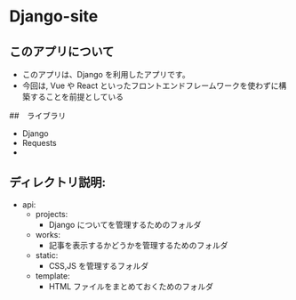 # Django-site 

## このアプリについて
- このアプリは、Django を利用したアプリです。
- 今回は, Vue や React といったフロントエンドフレームワークを使わずに構築することを前提としている

##　ライブラリ
- Django
- Requests
- 

## ディレクトリ説明:
- api:
    - projects:
        - Django についてを管理するためのフォルダ
    - works:
        - 記事を表示するかどうかを管理するためのフォルダ
    - static:
        - CSS,JS を管理するフォルダ
    - template:
        - HTML ファイルをまとめておくためのフォルダ

